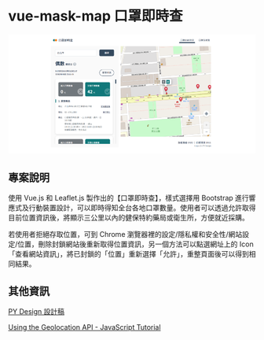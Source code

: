 # vue-mask-map 口罩即時查
 ![image]( https://github.com/HuiyuLiz/vue-mask-map/blob/gh-pages/jpg/demo.png)  

 ## 專案說明
 使用 Vue.js 和 Leaflet.js 製作出的【口罩即時查】，樣式選擇用 Bootstrap 進行響應式及行動裝置設計，可以即時得知全台各地口罩數量。使用者可以透過允許取得目前位置資訊後，將顯示三公里以內的健保特約藥局或衛生所，方便就近採購。
  
  若使用者拒絕存取位置，可到 Chrome 瀏覽器裡的設定/隱私權和安全性/網站設定/位置，刪除封鎖網站後重新取得位置資訊，另一個方法可以點選網址上的 Icon 「查看網站資訊」，將已封鎖的「位置」重新選擇「允許」，重整頁面後可以得到相同結果。
 
 ## 其他資訊
  <a href="https://xd.adobe.com/view/6e126433-68ec-45ce-6c7d-62ac0cede399-1823/" target="_blank">PY Design 設計稿</a>  
  
  <a href="https://www.youtube.com/watch?v=916M64DuRnk" target="_blank">Using the Geolocation API - JavaScript Tutorial</a> 

